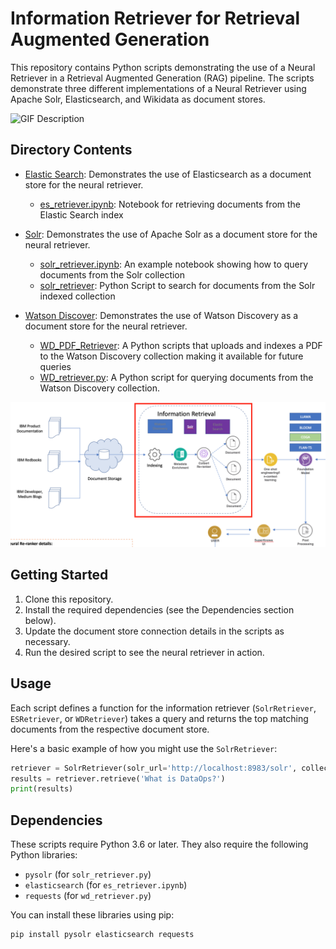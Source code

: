 # Information Retriever for Retrieval Augmented Generation

This repository contains Python scripts demonstrating the use of a Neural Retriever in a Retrieval Augmented Generation (RAG) pipeline. The scripts demonstrate three different implementations of a Neural Retriever using Apache Solr, Elasticsearch, and Wikidata as document stores.

<img src="https://media.giphy.com/media/v1.Y2lkPTc5MGI3NjExZnZzeG44YnFpN2MxcXplanl4eW55Z3Z3M2cxbmp3b3pwbGMwMnAwYiZlcD12MV9pbnRlcm5hbF9naWZfYnlfaWQmY3Q9Zw/yGYB0PVsv0ihHHFE0i/giphy.gif" alt="GIF Description" width="500" height="300">

## Directory Contents

- [Elastic Search](../2.%20Neural%20Retriever/ElasticSearch/): Demonstrates the use of Elasticsearch as a document store for the neural retriever.
    - [es_retriever.ipynb](../2.%20Neural%20Retriever/ElasticSearch/elastic_retriever.ipynb): Notebook for retrieving documents from the Elastic Search index
- [Solr](../2.%20Neural%20Retriever/Solr/): Demonstrates the use of Apache Solr as a document store for the neural retriever.
    - [solr_retriever.ipynb](../2.%20Neural%20Retriever/Solr/solr_retriever.ipynb): An example notebook showing how to query documents from the Solr collection
    - [solr_retriever](../2.%20Neural%20Retriever/Solr/solr_retriever.py): Python Script to search for documents from the Solr indexed collection

- [Watson Discover](../2.%20Neural%20Retriever/Watson%20Discovery/): Demonstrates the use of Watson Discovery as a document store for the neural retriever.
    - [WD_PDF_Retriever](../2.%20Neural%20Retriever/Watson%20Discovery/WD_PDF_Retriever.py): A Python scripts that uploads and indexes a PDF to the Watson Discovery collection making it available for future queries
    - [WD_retriever.py](../2.%20Neural%20Retriever/Watson%20Discovery/WD_retriever.py): A Python script for querying documents from the Watson Discovery collection.
    
![Retriever](./Screenshots/retriever.png)

## Getting Started

1. Clone this repository.
2. Install the required dependencies (see the Dependencies section below).
3. Update the document store connection details in the scripts as necessary.
4. Run the desired script to see the neural retriever in action.

## Usage

Each script defines a function for the information retriever (`SolrRetriever`, `ESRetriever`, or `WDRetriever`) takes a query and returns the top matching documents from the respective document store.

Here's a basic example of how you might use the `SolrRetriever`:

```python
retriever = SolrRetriever(solr_url='http://localhost:8983/solr', collection_name='my_collection')
results = retriever.retrieve('What is DataOps?')
print(results)
```

## Dependencies

These scripts require Python 3.6 or later. They also require the following Python libraries:

- `pysolr` (for `solr_retriever.py`)
- `elasticsearch` (for `es_retriever.ipynb`)
- `requests` (for `wd_retriever.py`)

You can install these libraries using pip:

```
pip install pysolr elasticsearch requests
```
